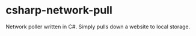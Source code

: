 csharp-network-pull
===================

Network poller written in C#. Simply pulls down a website to local storage.
